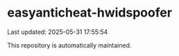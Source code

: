 # easyanticheat-hwidspoofer

Last updated: 2025-05-31 17:55:54

This repository is automatically maintained.
